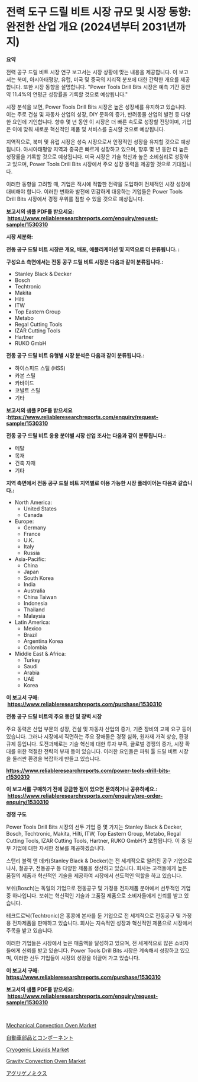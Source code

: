 <p><h1>전력 도구 드릴 비트 시장 규모 및 시장 동향: 완전한 산업 개요 (2024년부터 2031년까지)</h1></p><p><strong>요약</strong></p>
<p><p>전력 공구 드릴 비트 시장 연구 보고서는 시장 상황에 맞는 내용을 제공합니다. 이 보고서는 북미, 아시아태평양, 유럽, 미국 및 중국의 지리적 분포에 대한 간략한 개요를 제공합니다. 또한 시장 동향을 설명합니다. "Power Tools Drill Bits 시장은 예측 기간 동안 약 11.4%의 연평균 성장률을 기록할 것으로 예상됩니다."</p><p>시장 분석을 보면, Power Tools Drill Bits 시장은 높은 성장세를 유지하고 있습니다. 이는 주로 건설 및 자동차 산업의 성장, DIY 문화의 증가, 반려동물 산업의 발전 등 다양한 요인에 기인합니다. 향후 몇 년 동안 이 시장은 더 빠른 속도로 성장할 전망이며, 기업은 이에 맞춰 새로운 혁신적인 제품 및 서비스를 출시할 것으로 예상됩니다.</p><p>지역적으로, 북미 및 유럽 시장은 성숙 시장으로서 안정적인 성장을 유지할 것으로 예상됩니다. 아시아태평양 지역과 중국은 빠르게 성장하고 있으며, 향후 몇 년 동안 더 높은 성장률을 기록할 것으로 예상됩니다. 미국 시장은 기술 혁신과 높은 소비심리로 성장하고 있으며, Power Tools Drill Bits 시장에서 주요 성장 동력을 제공할 것으로 기대됩니다.</p><p>이러한 동향을 고려할 때, 기업은 적시에 적합한 전략을 도입하여 전체적인 시장 성장에 대비해야 합니다. 이러한 변화와 발전에 민감하게 대응하는 기업들은 Power Tools Drill Bits 시장에서 경쟁 우위를 점할 수 있을 것으로 예상됩니다.</p></p>
<p><strong>보고서의 샘플 PDF를 받으세요: &nbsp;<a href="https://www.reliableresearchreports.com/enquiry/request-sample/1530310">https://www.reliableresearchreports.com/enquiry/request-sample/1530310</a></strong></p>
<p><strong>시장 세분화:</strong></p>
<p><strong> 전동 공구 드릴 비트 시장은 개요, 배포, 애플리케이션 및 지역으로 더 분류됩니다. :</strong></p>
<p><strong>구성요소 측면에서는 전동 공구 드릴 비트 시장은 다음과 같이 분류됩니다.:</strong></p>
<p><ul><li>Stanley Black & Decker</li><li>Bosch</li><li>Techtronic</li><li>Makita</li><li>Hilti</li><li>ITW</li><li>Top Eastern Group</li><li>Metabo</li><li>Regal Cutting Tools</li><li>IZAR Cutting Tools</li><li>Hartner</li><li>RUKO GmbH</li></ul></p>
<p><strong> 전동 공구 드릴 비트 유형별 시장 분석은 다음과 같이 분류됩니다.:</strong></p>
<p><ul><li>하이스피드 스틸 (HSS)</li><li>카본 스틸</li><li>카바이드</li><li>코발트 스틸</li><li>기타</li></ul></p>
<p><strong>보고서의 샘플 PDF를 받으세요 :<a href="https://www.reliableresearchreports.com/enquiry/request-sample/1530310">https://www.reliableresearchreports.com/enquiry/request-sample/1530310</a></strong></p>
<p><strong> 전동 공구 드릴 비트 응용 분야별 시장 산업 조사는 다음과 같이 분류됩니다.:</strong></p>
<p><ul><li>메탈</li><li>목재</li><li>건축 자재</li><li>기타</li></ul></p>
<p><strong>지역 측면에서 전동 공구 드릴 비트 지역별로 이용 가능한 시장 플레이어는 다음과 같습니다.:</strong></p>
<p><ul>
    <li>
        North America:
        <ul>
            <li>United States</li>
            <li>Canada</li>
        </ul>
    </li>
    <li>
        Europe:
        <ul>
            <li>Germany</li>
            <li>France</li>
            <li>U.K.</li>
            <li>Italy</li>
            <li>Russia</li>
        </ul>
    </li>
    <li>
        Asia-Pacific:
        <ul>
            <li>China</li>
            <li>Japan</li>
            <li>South Korea</li>
            <li>India</li>
            <li>Australia</li>
            <li>China Taiwan</li>
            <li>Indonesia</li>
            <li>Thailand</li>
            <li>Malaysia</li>
        </ul>
    </li>
    <li>
        Latin America:
        <ul>
            <li>Mexico</li>
            <li>Brazil</li>
            <li>Argentina Korea</li>
            <li>Colombia</li>
        </ul>
    </li>
    <li>
        Middle East & Africa:
        <ul>
            <li>Turkey</li>
            <li>Saudi</li>
            <li>Arabia</li>
            <li>UAE</li>
            <li>Korea</li>
        </ul>
    </li>
    </ul></p>
<p><strong>이 보고서 구매: &nbsp;<a href="https://www.reliableresearchreports.com/purchase/1530310">https://www.reliableresearchreports.com/purchase/1530310</a></strong></p>
<p><strong>전동 공구 드릴 비트의 주요 동인 및 장벽 시장</strong></p>
<p><p>주요 동력은 산업 부문의 성장, 건설 및 자동차 산업의 증가, 기존 장비의 교체 요구 등이 있습니다. 그러나 시장에서 직면하는 주요 장애물은 경쟁 심화, 원자재 가격 상승, 환경 규제 등입니다. 도전과제로는 기술 혁신에 대한 투자 부족, 글로벌 경쟁의 증가, 시장 확대를 위한 적절한 전략의 부재 등이 있습니다. 이러한 요인들은 파워 툴 드릴 비트 시장을 둘러싼 환경을 복잡하게 만들고 있습니다.</p></p>
<p><strong><a href="https://www.reliableresearchreports.com/power-tools-drill-bits-r1530310">https://www.reliableresearchreports.com/power-tools-drill-bits-r1530310</a></strong></p>
<p><strong>이 보고서를 구매하기 전에 궁금한 점이 있으면 문의하거나 공유하세요.: &nbsp;<a href="https://www.reliableresearchreports.com/enquiry/pre-order-enquiry/1530310">https://www.reliableresearchreports.com/enquiry/pre-order-enquiry/1530310</a></strong></p>
<p><strong>경쟁 구도</strong></p>
<p><p>Power Tools Drill Bits 시장의 선두 기업 중 몇 가지는 Stanley Black & Decker, Bosch, Techtronic, Makita, Hilti, ITW, Top Eastern Group, Metabo, Regal Cutting Tools, IZAR Cutting Tools, Hartner, RUKO GmbH가 포함됩니다. 이 중 일부 기업에 대한 자세한 정보를 제공하겠습니다.</p><p>스탠리 블랙 앤 데커(Stanley Black & Decker)는 전 세계적으로 알려진 공구 기업으로 나사, 철공구, 전동공구 등 다양한 제품을 생산하고 있습니다. 회사는 고객들에게 높은 품질의 제품과 혁신적인 기술을 제공하여 시장에서 선도적인 역할을 하고 있습니다.</p><p>보쉬(Bosch)는 독일의 기업으로 전동공구 및 가정용 전자제품 분야에서 선두적인 기업 중 하나입니다. 보쉬는 혁신적인 기술과 고품질 제품으로 소비자들에게 신뢰를 받고 있습니다.</p><p>테크트로닉(Techtronic)은 홍콩에 본사를 둔 기업으로 전 세계적으로 전동공구 및 가정용 전자제품을 판매하고 있습니다. 회사는 지속적인 성장과 혁신적인 제품으로 시장에서 주목을 받고 있습니다.</p><p>이러한 기업들은 시장에서 높은 매출액을 달성하고 있으며, 전 세계적으로 많은 소비자들에게 신뢰를 받고 있습니다. Power Tools Drill Bits 시장은 계속해서 성장하고 있으며, 이러한 선두 기업들이 시장의 성장을 이끌어 가고 있습니다.</p></p>
<p><strong>이 보고서 구매: &nbsp; <a href="https://www.reliableresearchreports.com/purchase/1530310">https://www.reliableresearchreports.com/purchase/1530310</a></strong></p>
<p><strong>보고서의 샘플 PDF를 받으세요: &nbsp;<a href="https://www.reliableresearchreports.com/enquiry/request-sample/1530310">https://www.reliableresearchreports.com/enquiry/request-sample/1530310</a></strong><strong></strong></p>
<p>&nbsp;</p>
<p><p><a href="https://github.com/sonuprakash1/Market-Research-Report-List-2/blob/main/mechanical-convection-oven-market.md">Mechanical Convection Oven Market</a></p><p><a href="https://github.com/ReyesKohler20231/Market-Research-Report-List-1/blob/main/196077028801.md">自動車部品とコンポーネント</a></p><p><a href="https://issuu.com/reportprime-2/docs/cryogenic-liquids-market-size-2030.pptx">Cryogenic Liquids Market</a></p><p><a href="https://github.com/jhcraigie/Market-Research-Report-List-3/blob/main/gravity-convection-oven-market.md">Gravity Convection Oven Market</a></p><p><a href="https://github.com/adcxff01450218/Market-Research-Report-List-1/blob/main/730108928800.md">アグリゲノミクス</a></p></p>